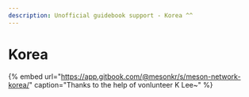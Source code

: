 ```yaml
---
description: Unofficial guidebook support - Korea ^^
---
```


# Korea

{% embed url="https://app.gitbook.com/@mesonkr/s/meson-network-korea/" caption="Thanks to the help of vonlunteer K Lee~" %}



